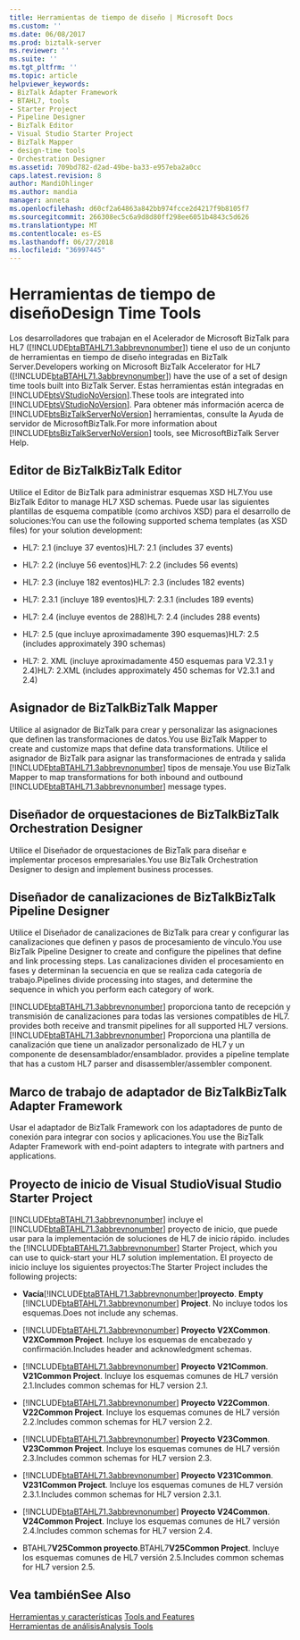 ```yaml
---
title: Herramientas de tiempo de diseño | Microsoft Docs
ms.custom: ''
ms.date: 06/08/2017
ms.prod: biztalk-server
ms.reviewer: ''
ms.suite: ''
ms.tgt_pltfrm: ''
ms.topic: article
helpviewer_keywords:
- BizTalk Adapter Framework
- BTAHL7, tools
- Starter Project
- Pipeline Designer
- BizTalk Editor
- Visual Studio Starter Project
- BizTalk Mapper
- design-time tools
- Orchestration Designer
ms.assetid: 709bd782-d2ad-49be-ba33-e957eba2a0cc
caps.latest.revision: 8
author: MandiOhlinger
ms.author: mandia
manager: anneta
ms.openlocfilehash: d60cf2a64863a842bb974fcce2d4217f9b8105f7
ms.sourcegitcommit: 266308ec5c6a9d8d80ff298ee6051b4843c5d626
ms.translationtype: MT
ms.contentlocale: es-ES
ms.lasthandoff: 06/27/2018
ms.locfileid: "36997445"
---
```

# <a name="design-time-tools"></a><span data-ttu-id="e571a-102">Herramientas de tiempo de diseño</span><span class="sxs-lookup"><span data-stu-id="e571a-102">Design Time Tools</span></span>
<span data-ttu-id="e571a-103">Los desarrolladores que trabajan en el Acelerador de Microsoft BizTalk para HL7 ([!INCLUDE[btaBTAHL71.3abbrevnonumber](../../includes/btabtahl71-3abbrevnonumber-md.md)]) tiene el uso de un conjunto de herramientas en tiempo de diseño integradas en BizTalk Server.</span><span class="sxs-lookup"><span data-stu-id="e571a-103">Developers working on Microsoft BizTalk Accelerator for HL7 ([!INCLUDE[btaBTAHL71.3abbrevnonumber](../../includes/btabtahl71-3abbrevnonumber-md.md)]) have the use of a set of design time tools built into BizTalk Server.</span></span> <span data-ttu-id="e571a-104">Estas herramientas están integradas en [!INCLUDE[btsVStudioNoVersion](../../includes/btsvstudionoversion-md.md)].</span><span class="sxs-lookup"><span data-stu-id="e571a-104">These tools are integrated into [!INCLUDE[btsVStudioNoVersion](../../includes/btsvstudionoversion-md.md)].</span></span> <span data-ttu-id="e571a-105">Para obtener más información acerca de [!INCLUDE[btsBizTalkServerNoVersion](../../includes/btsbiztalkservernoversion-md.md)] herramientas, consulte la Ayuda de servidor de MicrosoftBizTalk.</span><span class="sxs-lookup"><span data-stu-id="e571a-105">For more information about [!INCLUDE[btsBizTalkServerNoVersion](../../includes/btsbiztalkservernoversion-md.md)] tools, see MicrosoftBizTalk Server Help.</span></span>  
  
## <a name="biztalk-editor"></a><span data-ttu-id="e571a-106">Editor de BizTalk</span><span class="sxs-lookup"><span data-stu-id="e571a-106">BizTalk Editor</span></span>  
 <span data-ttu-id="e571a-107">Utilice el Editor de BizTalk para administrar esquemas XSD HL7.</span><span class="sxs-lookup"><span data-stu-id="e571a-107">You use BizTalk Editor to manage HL7 XSD schemas.</span></span> <span data-ttu-id="e571a-108">Puede usar las siguientes plantillas de esquema compatible (como archivos XSD) para el desarrollo de soluciones:</span><span class="sxs-lookup"><span data-stu-id="e571a-108">You can use the following supported schema templates (as XSD files) for your solution development:</span></span>  
  
-   <span data-ttu-id="e571a-109">HL7: 2.1 (incluye 37 eventos)</span><span class="sxs-lookup"><span data-stu-id="e571a-109">HL7: 2.1 (includes 37 events)</span></span>  
  
-   <span data-ttu-id="e571a-110">HL7: 2.2 (incluye 56 eventos)</span><span class="sxs-lookup"><span data-stu-id="e571a-110">HL7: 2.2 (includes 56 events)</span></span>  
  
-   <span data-ttu-id="e571a-111">HL7: 2.3 (incluye 182 eventos)</span><span class="sxs-lookup"><span data-stu-id="e571a-111">HL7: 2.3 (includes 182 events)</span></span>  
  
-   <span data-ttu-id="e571a-112">HL7: 2.3.1 (incluye 189 eventos)</span><span class="sxs-lookup"><span data-stu-id="e571a-112">HL7: 2.3.1 (includes 189 events)</span></span>  
  
-   <span data-ttu-id="e571a-113">HL7: 2.4 (incluye eventos de 288)</span><span class="sxs-lookup"><span data-stu-id="e571a-113">HL7: 2.4 (includes 288 events)</span></span>  
  
-   <span data-ttu-id="e571a-114">HL7: 2.5 (que incluye aproximadamente 390 esquemas)</span><span class="sxs-lookup"><span data-stu-id="e571a-114">HL7: 2.5 (includes approximately 390 schemas)</span></span>  
  
-   <span data-ttu-id="e571a-115">HL7: 2. XML (incluye aproximadamente 450 esquemas para V2.3.1 y 2.4)</span><span class="sxs-lookup"><span data-stu-id="e571a-115">HL7: 2.XML (includes approximately 450 schemas for V2.3.1 and 2.4)</span></span>  
  
## <a name="biztalk-mapper"></a><span data-ttu-id="e571a-116">Asignador de BizTalk</span><span class="sxs-lookup"><span data-stu-id="e571a-116">BizTalk Mapper</span></span>  
 <span data-ttu-id="e571a-117">Utilice al asignador de BizTalk para crear y personalizar las asignaciones que definen las transformaciones de datos.</span><span class="sxs-lookup"><span data-stu-id="e571a-117">You use BizTalk Mapper to create and customize maps that define data transformations.</span></span> <span data-ttu-id="e571a-118">Utilice el asignador de BizTalk para asignar las transformaciones de entrada y salida [!INCLUDE[btaBTAHL71.3abbrevnonumber](../../includes/btabtahl71-3abbrevnonumber-md.md)] tipos de mensaje.</span><span class="sxs-lookup"><span data-stu-id="e571a-118">You use BizTalk Mapper to map transformations for both inbound and outbound [!INCLUDE[btaBTAHL71.3abbrevnonumber](../../includes/btabtahl71-3abbrevnonumber-md.md)] message types.</span></span>  
  
## <a name="biztalk-orchestration-designer"></a><span data-ttu-id="e571a-119">Diseñador de orquestaciones de BizTalk</span><span class="sxs-lookup"><span data-stu-id="e571a-119">BizTalk Orchestration Designer</span></span>  
 <span data-ttu-id="e571a-120">Utilice el Diseñador de orquestaciones de BizTalk para diseñar e implementar procesos empresariales.</span><span class="sxs-lookup"><span data-stu-id="e571a-120">You use BizTalk Orchestration Designer to design and implement business processes.</span></span>  
  
## <a name="biztalk-pipeline-designer"></a><span data-ttu-id="e571a-121">Diseñador de canalizaciones de BizTalk</span><span class="sxs-lookup"><span data-stu-id="e571a-121">BizTalk Pipeline Designer</span></span>  
 <span data-ttu-id="e571a-122">Utilice el Diseñador de canalizaciones de BizTalk para crear y configurar las canalizaciones que definen y pasos de procesamiento de vínculo.</span><span class="sxs-lookup"><span data-stu-id="e571a-122">You use BizTalk Pipeline Designer to create and configure the pipelines that define and link processing steps.</span></span> <span data-ttu-id="e571a-123">Las canalizaciones dividen el procesamiento en fases y determinan la secuencia en que se realiza cada categoría de trabajo.</span><span class="sxs-lookup"><span data-stu-id="e571a-123">Pipelines divide processing into stages, and determine the sequence in which you perform each category of work.</span></span>  
  
 [!INCLUDE[btaBTAHL71.3abbrevnonumber](../../includes/btabtahl71-3abbrevnonumber-md.md)]<span data-ttu-id="e571a-124"> proporciona tanto de recepción y transmisión de canalizaciones para todas las versiones compatibles de HL7.</span><span class="sxs-lookup"><span data-stu-id="e571a-124"> provides both receive and transmit pipelines for all supported HL7 versions.</span></span> [!INCLUDE[btaBTAHL71.3abbrevnonumber](../../includes/btabtahl71-3abbrevnonumber-md.md)]<span data-ttu-id="e571a-125"> Proporciona una plantilla de canalización que tiene un analizador personalizado de HL7 y un componente de desensamblador/ensamblador.</span><span class="sxs-lookup"><span data-stu-id="e571a-125"> provides a pipeline template that has a custom HL7 parser and disassembler/assembler component.</span></span>  
  
## <a name="biztalk-adapter-framework"></a><span data-ttu-id="e571a-126">Marco de trabajo de adaptador de BizTalk</span><span class="sxs-lookup"><span data-stu-id="e571a-126">BizTalk Adapter Framework</span></span>  
 <span data-ttu-id="e571a-127">Usar el adaptador de BizTalk Framework con los adaptadores de punto de conexión para integrar con socios y aplicaciones.</span><span class="sxs-lookup"><span data-stu-id="e571a-127">You use the BizTalk Adapter Framework with end-point adapters to integrate with partners and applications.</span></span>  
  
## <a name="visual-studio-starter-project"></a><span data-ttu-id="e571a-128">Proyecto de inicio de Visual Studio</span><span class="sxs-lookup"><span data-stu-id="e571a-128">Visual Studio Starter Project</span></span>  
 [!INCLUDE[btaBTAHL71.3abbrevnonumber](../../includes/btabtahl71-3abbrevnonumber-md.md)]<span data-ttu-id="e571a-129"> incluye el [!INCLUDE[btaBTAHL71.3abbrevnonumber](../../includes/btabtahl71-3abbrevnonumber-md.md)] proyecto de inicio, que puede usar para la implementación de soluciones de HL7 de inicio rápido.</span><span class="sxs-lookup"><span data-stu-id="e571a-129"> includes the [!INCLUDE[btaBTAHL71.3abbrevnonumber](../../includes/btabtahl71-3abbrevnonumber-md.md)] Starter Project, which you can use to quick-start your HL7 solution implementation.</span></span> <span data-ttu-id="e571a-130">El proyecto de inicio incluye los siguientes proyectos:</span><span class="sxs-lookup"><span data-stu-id="e571a-130">The Starter Project includes the following projects:</span></span>  
  
- <span data-ttu-id="e571a-131">**Vacía**[!INCLUDE[btaBTAHL71.3abbrevnonumber](../../includes/btabtahl71-3abbrevnonumber-md.md)]**proyecto**.    </span><span class="sxs-lookup"><span data-stu-id="e571a-131">**Empty**  [!INCLUDE[btaBTAHL71.3abbrevnonumber](../../includes/btabtahl71-3abbrevnonumber-md.md)]  **Project**.</span></span> <span data-ttu-id="e571a-132">No incluye todos los esquemas.</span><span class="sxs-lookup"><span data-stu-id="e571a-132">Does not include any schemas.</span></span>  
  
- [!INCLUDE[btaBTAHL71.3abbrevnonumber](../../includes/btabtahl71-3abbrevnonumber-md.md)]<span data-ttu-id="e571a-133"> **Proyecto V2XCommon**.</span><span class="sxs-lookup"><span data-stu-id="e571a-133"> **V2XCommon Project**.</span></span> <span data-ttu-id="e571a-134">Incluye los esquemas de encabezado y confirmación.</span><span class="sxs-lookup"><span data-stu-id="e571a-134">Includes header and acknowledgment schemas.</span></span>  
  
- [!INCLUDE[btaBTAHL71.3abbrevnonumber](../../includes/btabtahl71-3abbrevnonumber-md.md)]<span data-ttu-id="e571a-135"> **Proyecto V21Common**.</span><span class="sxs-lookup"><span data-stu-id="e571a-135"> **V21Common Project**.</span></span> <span data-ttu-id="e571a-136">Incluye los esquemas comunes de HL7 versión 2.1.</span><span class="sxs-lookup"><span data-stu-id="e571a-136">Includes common schemas for HL7 version 2.1.</span></span>  
  
- [!INCLUDE[btaBTAHL71.3abbrevnonumber](../../includes/btabtahl71-3abbrevnonumber-md.md)]<span data-ttu-id="e571a-137"> **Proyecto V22Common**.</span><span class="sxs-lookup"><span data-stu-id="e571a-137"> **V22Common Project**.</span></span> <span data-ttu-id="e571a-138">Incluye los esquemas comunes de HL7 versión 2.2.</span><span class="sxs-lookup"><span data-stu-id="e571a-138">Includes common schemas for HL7 version 2.2.</span></span>  
  
- [!INCLUDE[btaBTAHL71.3abbrevnonumber](../../includes/btabtahl71-3abbrevnonumber-md.md)]<span data-ttu-id="e571a-139"> **Proyecto V23Common**.</span><span class="sxs-lookup"><span data-stu-id="e571a-139"> **V23Common Project**.</span></span> <span data-ttu-id="e571a-140">Incluye los esquemas comunes de HL7 versión 2.3.</span><span class="sxs-lookup"><span data-stu-id="e571a-140">Includes common schemas for HL7 version 2.3.</span></span>  
  
- [!INCLUDE[btaBTAHL71.3abbrevnonumber](../../includes/btabtahl71-3abbrevnonumber-md.md)]<span data-ttu-id="e571a-141"> **Proyecto V231Common**.</span><span class="sxs-lookup"><span data-stu-id="e571a-141"> **V231Common Project**.</span></span> <span data-ttu-id="e571a-142">Incluye los esquemas comunes de HL7 versión 2.3.1.</span><span class="sxs-lookup"><span data-stu-id="e571a-142">Includes common schemas for HL7 version 2.3.1.</span></span>  
  
- [!INCLUDE[btaBTAHL71.3abbrevnonumber](../../includes/btabtahl71-3abbrevnonumber-md.md)]<span data-ttu-id="e571a-143"> **Proyecto V24Common**.</span><span class="sxs-lookup"><span data-stu-id="e571a-143"> **V24Common Project**.</span></span> <span data-ttu-id="e571a-144">Incluye los esquemas comunes de HL7 versión 2.4.</span><span class="sxs-lookup"><span data-stu-id="e571a-144">Includes common schemas for HL7 version 2.4.</span></span>  
  
- <span data-ttu-id="e571a-145">BTAHL7**V25Common proyecto**.</span><span class="sxs-lookup"><span data-stu-id="e571a-145">BTAHL7**V25Common Project**.</span></span> <span data-ttu-id="e571a-146">Incluye los esquemas comunes de HL7 versión 2.5.</span><span class="sxs-lookup"><span data-stu-id="e571a-146">Includes common schemas for HL7 version 2.5.</span></span>  
  
## <a name="see-also"></a><span data-ttu-id="e571a-147">Vea también</span><span class="sxs-lookup"><span data-stu-id="e571a-147">See Also</span></span>  
 <span data-ttu-id="e571a-148">[Herramientas y características](../../adapters-and-accelerators/accelerator-hl7/tools-and-features.md) </span><span class="sxs-lookup"><span data-stu-id="e571a-148">[Tools and Features](../../adapters-and-accelerators/accelerator-hl7/tools-and-features.md) </span></span>  
 [<span data-ttu-id="e571a-149">Herramientas de análisis</span><span class="sxs-lookup"><span data-stu-id="e571a-149">Analysis Tools</span></span>](../../adapters-and-accelerators/accelerator-hl7/analysis-tools2.md)